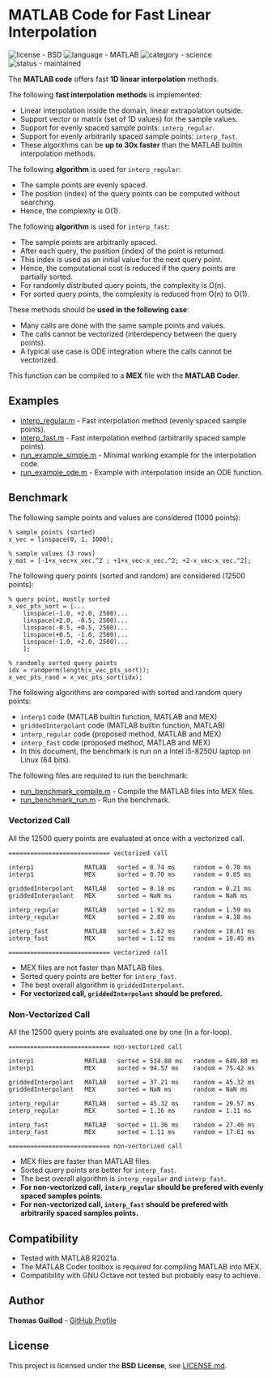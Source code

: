 # MATLAB Code for Fast Linear Interpolation

![license - BSD](https://img.shields.io/badge/license-BSD-green)
![language - MATLAB](https://img.shields.io/badge/language-MATLAB-blue)
![category - science](https://img.shields.io/badge/category-science-lightgrey)
![status - maintained](https://img.shields.io/badge/status-maintained-green)

The **MATLAB code** offers fast **1D linear interpolation** methods.

The following **fast interpolation methods** is implemented:
* Linear interpolation inside the domain, linear extrapolation outside.
* Support vector or matrix (set of 1D values) for the sample values.
* Support for evenly spaced sample points: `interp_regular`.
* Support for evenly arbitrarily spaced sample points: `interp_fast`.
* These algorithms can be **up to 30x faster** than the MATLAB builtin interpolation methods.

The following **algorithm** is used for `interp_regular`:
* The sample points are evenly spaced.
* The position (index) of the query points can be computed without searching.
* Hence, the complexity is O(1).

The following **algorithm** is used for `interp_fast`:
* The sample points are arbitrarily spaced.
* After each query, the position (index) of the point is returned.
* This index is used as an initial value for the next query point.
* Hence, the computational cost is reduced if the query points are partially sorted.
* For randomly distributed query points, the complexity is O(n).
* For sorted query points, the complexity is reduced from O(n) to O(1).

These methods should be **used in the following case**:
* Many calls are done with the same sample points and values.
* The calls cannot be vectorized (interdepency between the query points).
* A typical use case is ODE integration where the calls cannot be vectorized.

This function can be compiled to a **MEX** file with the **MATLAB Coder**.

## Examples

* [interp_regular.m](interp_regular.m) - Fast interpolation method (evenly spaced sample points).
* [interp_fast.m](interp_fast.m) - Fast interpolation method (arbitrarily spaced sample points).
* [run_example_simple.m](run_example_simple.m) - Minimal working example for the interpolation code.
* [run_example_ode.m](run_example_ode.m) - Example with interpolation inside an ODE function.

## Benchmark

The following sample points and values are considered (1000 points):

```
% sample points (sorted)
x_vec = linspace(0, 1, 1000);

% sample values (3 rows)
y_mat = [-1+x_vec+x_vec.^2 ; +1+x_vec-x_vec.^2; +2-x_vec-x_vec.^2];
```

The following query points (sorted and random) are considered (12500 points):

```
% query point, mostly sorted
x_vec_pts_sort = [...
    linspace(-1.0, +2.0, 2500)...
    linspace(+2.0, -0.5, 2500)...
    linspace(-0.5, +0.5, 2500)...
    linspace(+0.5, -1.0, 2500)...
    linspace(-1.0, +2.0, 2500)...
    ];

% randomly sorted query points
idx = randperm(length(x_vec_pts_sort));
x_vec_pts_rand = x_vec_pts_sort(idx);
```

The following algorithms are compared with sorted and random query points:
* `interp1` code (MATLAB builtin function, MATLAB and MEX)
* `griddedInterpolant` code (MATLAB builtin function, MATLAB)
* `interp_regular` code (proposed method, MATLAB and MEX)
* `interp_fast` code (proposed method, MATLAB and MEX)
* In this document, the benchmark is run on a Intel i5-8250U laptop on Linux (64 bits).

The following files are required to run the benchmark:
* [run_benchmark_compile.m](run_benchmark_compile.m) - Compile the MATLAB files into MEX files.
* [run_benchmark_run.m](run_benchmark_run.m) - Run the benchmark.

### Vectorized Call

All the 12500 query points are evaluated at once with a vectorized call.

```
============================ vectorized call

interp1              MATLAB   sorted = 0.74 ms     random = 0.70 ms  
interp1              MEX      sorted = 0.70 ms     random = 0.85 ms  

griddedInterpolant   MATLAB   sorted = 0.18 ms     random = 0.21 ms  
griddedInterpolant   MEX      sorted = NaN ms      random = NaN ms   

interp_regular       MATLAB   sorted = 1.92 ms     random = 1.59 ms  
interp_regular       MEX      sorted = 2.89 ms     random = 4.18 ms  

interp_fast          MATLAB   sorted = 3.62 ms     random = 18.61 ms 
interp_fast          MEX      sorted = 1.12 ms     random = 18.45 ms 

============================ vectorized call
```

* MEX files are not faster than MATLAB files.
* Sorted query points are better for `interp_fast`.
* The best overall algorithm is `griddedInterpolant`.
* **For vectorized call, `griddedInterpolant` should be prefered.**

### Non-Vectorized Call

All the 12500 query points are evaluated one by one (in a for-loop).

```
============================ non-vectorized call

interp1              MATLAB   sorted = 534.80 ms   random = 649.80 ms
interp1              MEX      sorted = 94.57 ms    random = 75.42 ms 

griddedInterpolant   MATLAB   sorted = 37.21 ms    random = 45.32 ms 
griddedInterpolant   MEX      sorted = NaN ms      random = NaN ms   

interp_regular       MATLAB   sorted = 45.32 ms    random = 29.57 ms 
interp_regular       MEX      sorted = 1.16 ms     random = 1.11 ms  

interp_fast          MATLAB   sorted = 11.36 ms    random = 27.46 ms 
interp_fast          MEX      sorted = 1.11 ms     random = 17.61 ms 

============================ non-vectorized call
```

* MEX files are faster than MATLAB files.
* Sorted query points are better for `interp_fast`.
* The best overall algorithm is `interp_regular` and `interp_fast`.
* **For non-vectorized call, `interp_regular` should be prefered with evenly spaced samples points.**
* **For non-vectorized call, `interp_fast` should be prefered with arbitrarily spaced samples points.**

## Compatibility

* Tested with MATLAB R2021a.
* The MATLAB Coder toolbox is required for compiling MATLAB into MEX.
* Compatibility with GNU Octave not tested but probably easy to achieve.

## Author

**Thomas Guillod** - [GitHub Profile](https://github.com/otvam)

## License

This project is licensed under the **BSD License**, see [LICENSE.md](LICENSE.md).
